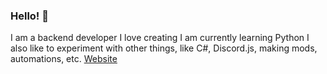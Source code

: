 ### Hello! 👋
I am a backend developer
I love creating
I am currently learning Python
I also like to experiment with other things, like C#, Discord.js, making mods, automations, etc.
[Website](https://www.silvamiguel.com)
